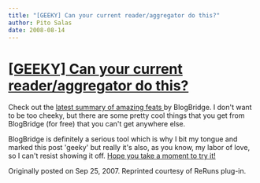 ```yaml
---
title: "[GEEKY] Can your current reader/aggregator do this?"
author: Pito Salas
date: 2008-08-14
---
```

# [[GEEKY] Can your current reader/aggregator do this?](None)




Check out the [latest summary of amazing feats
](<http://www.blogbridge.com/products-services/blogbridge/visual-tour/>)by
BlogBridge. I don't want to be too cheeky, but there are some pretty cool
things that you get from BlogBridge (for free) that you can't get anywhere
else.

BlogBridge is definitely a serious tool which is why I bit my tongue and
marked this post 'geeky' but really it's also, as you know, my labor of love,
so I can't resist showing it off. [Hope you take a moment to try
it!](<http://www.blogbridge.com/look>)

Originally posted on Sep 25, 2007. Reprinted courtesy of ReRuns plug-in.


